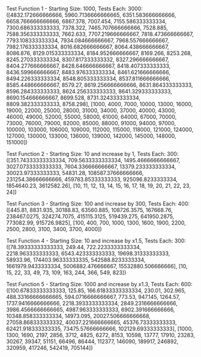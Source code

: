 Test Function 1 - Starting Size: 1000, Tests Each: 3000: ([4832.172666666666, 5960.7136666666665, 6351.583666666666, 6658.766666666666, 6867.378, 7007.454, 7155.586333333334, 7300.686333333333, 7378.322, 7465.707666666666, 7528.885, 7588.356333333333, 7662.633, 7707.219666666667, 7818.473666666667, 7793.108333333334, 7934.084666666667, 7968.557666666667, 7982.176333333334, 8016.682666666667, 8064.438666666667, 8086.876, 8129.015333333334, 8184.952666666667, 8169.266, 8253.268, 8245.270333333334, 8307.817333333332, 8327.296666666667, 8404.277666666667, 8428.646666666667, 8418.407333333333, 8436.599666666667, 8483.976333333334, 8461.621666666666, 8494.226333333334, 8548.805333333334, 8537.811666666666, 8585.448666666667, 8579.27, 8619.256666666666, 8631.864333333333, 8596.284333333333, 8624.256333333333, 8641.329333333333, 8690.154666666667, 8699.528, 8731.324333333334, 8809.382333333333, 8758.298], [1000, 4000, 7000, 10000, 13000, 16000, 19000, 22000, 25000, 28000, 31000, 34000, 37000, 40000, 43000, 46000, 49000, 52000, 55000, 58000, 61000, 64000, 67000, 70000, 73000, 76000, 79000, 82000, 85000, 88000, 91000, 94000, 97000, 100000, 103000, 106000, 109000, 112000, 115000, 118000, 121000, 124000, 127000, 130000, 133000, 136000, 139000, 142000, 145000, 148000, 151000])

Test Function 2 - Starting Size: 10 and increase by 1, Tests Each: 300: ([351.74333333333334, 709.5633333333334, 1495.4666666666667, 3027.0733333333333, 7604.336666666667, 13379.233333333334, 30023.97333333333, 54831.28, 108587.37666666666, 231254.38666666666, 459783.85333333333, 925096.8233333334, 1854640.23, 3612582.26], [10, 11, 12, 13, 14, 15, 16, 17, 18, 19, 20, 21, 22, 23, 24])

Test Function 3 - Starting Size: 100 and increase by 300, Tests Each: 400: ([445.81, 8831.935, 30188.83, 63560.885, 108726.3575, 167668.76, 238467.0275, 324274.7075, 415115.3125, 519439.275, 641950.2875, 773082.99, 915726.9825], [100, 400, 700, 1000, 1300, 1600, 1900, 2200, 2500, 2800, 3100, 3400, 3700, 4000])

Test Function 4 - Starting Size: 10 and increase by x1.5, Tests Each: 300: 
([78.39333333333333, 249.44, 722.2233333333334, 2218.963333333333, 6543.423333333333, 19698.31333333333, 58933.96, 174403.96333333335, 542588.8233333334, 1661979.9433333334, 5006882.476666667, 15532880.506666666], 
[10, 15, 22, 33, 49, 73, 109, 163, 244, 366, 549, 823])

Test Function 5 - Starting Size: 1000 and increase by x1.3, Tests Each: 600: ([100.67833333333333, 125.85, 166.61833333333334, 230.01, 302.965, 488.33166666666665, 594.0716666666667, 773.53, 947.145, 1264.57, 1737.9416666666666, 2218.3933333333334, 2849.2316666666666, 3986.4566666666665, 4987.963333333333, 6902.391666666666, 10348.858333333334, 14973.095, 20027.506666666668, 27058.868333333332, 40037.221666666665, 45376.73333333333, 62421.918333333335, 73475.57666666666, 102129.69333333333], [1000, 1300, 1690, 2197, 2856, 3712, 4825, 6272, 8153, 10598, 13777, 17910, 23283, 30267, 39347, 51151, 66496, 86444, 112377, 146090, 189917, 246892, 320959, 417246, 542419, 705144])
